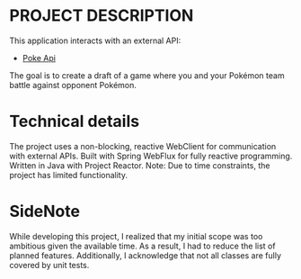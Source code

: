 # PROJECT DESCRIPTION
This application interacts with an external API:
* [Poke Api](http://pokeapi.co/docs/v2)

The goal is to create a draft of a game where you and your Pokémon team battle against opponent Pokémon.

# Technical details
The project uses a non-blocking, reactive WebClient for communication with external APIs.
Built with Spring WebFlux for fully reactive programming.
Written in Java with Project Reactor.
Note: Due to time constraints, the project has limited functionality.

# SideNote
While developing this project, I realized that my initial scope was too ambitious given the available time. As a result, I had to reduce the list of planned features.
Additionally, I acknowledge that not all classes are fully covered by unit tests.